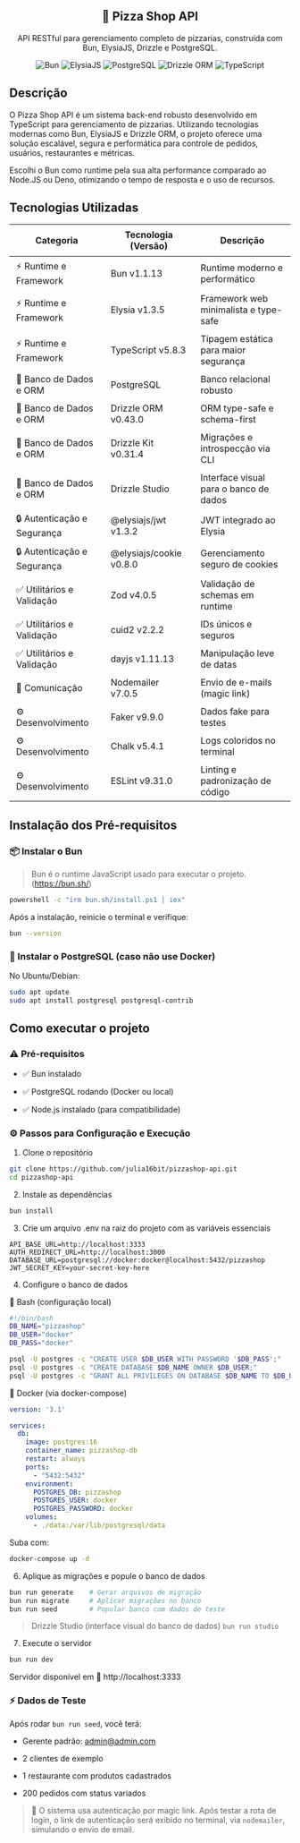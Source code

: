 <h2 align="center">🍕 Pizza Shop API</h2>
<p align="center">
  API RESTful para gerenciamento completo de pizzarias, construída com Bun, ElysiaJS, Drizzle e PostgreSQL.
</p>

<p align="center">
  <img alt="Bun" src="https://img.shields.io/badge/Bun-2E3849?style=for-the-badge&logo=bun&logoColor=white&color=2E3849&labelColor=2E3849" />
  <img alt="ElysiaJS" src="https://img.shields.io/badge/ElysiaJS-2E3849?style=for-the-badge&logo=javascript&logoColor=white&color=2E3849&labelColor=2E3849" />
  <img alt="PostgreSQL" src="https://img.shields.io/badge/PostgreSQL-2E3849?style=for-the-badge&logo=postgresql&logoColor=white&color=2E3849&labelColor=2E3849" />
  <img alt="Drizzle ORM" src="https://img.shields.io/badge/Drizzle-2E3849?style=for-the-badge&logo=databricks&logoColor=white&color=2E3849&labelColor=2E3849" />
  <img alt="TypeScript" src="https://img.shields.io/badge/TypeScript-2E3849?style=for-the-badge&logo=typescript&logoColor=white&color=2E3849&labelColor=2E3849" />
</p>

## Descrição

O Pizza Shop API é um sistema back-end robusto desenvolvido em TypeScript para gerenciamento de pizzarias. Utilizando tecnologias modernas como Bun, ElysiaJS e Drizzle ORM, o projeto oferece uma solução escalável, segura e performática para controle de pedidos, usuários, restaurantes e métricas.

Escolhi o Bun como runtime pela sua alta performance comparado ao Node.JS ou Deno, otimizando o tempo de resposta e o uso de recursos.

## Tecnologias Utilizadas
<div align="center">

<table>
  <thead>
    <tr>
      <th style="padding: 8px 12px;">Categoria</th>
      <th style="padding: 8px 12px;">Tecnologia (Versão)</th>
      <th style="padding: 8px 12px;">Descrição</th>
    </tr>
  </thead>
  <tbody>
    <tr>
      <td style="padding: 6px 12px;">⚡ Runtime e Framework</td>
      <td style="padding: 6px 12px;">Bun v1.1.13</td>
      <td style="padding: 6px 12px;">Runtime moderno e performático</td>
    </tr>
    <tr>
      <td style="padding: 6px 12px;">⚡ Runtime e Framework</td>
      <td style="padding: 6px 12px;">Elysia v1.3.5</td>
      <td style="padding: 6px 12px;">Framework web minimalista e type-safe</td>
    </tr>
    <tr>
      <td style="padding: 6px 12px;">⚡ Runtime e Framework</td>
      <td style="padding: 6px 12px;">TypeScript v5.8.3</td>
      <td style="padding: 6px 12px;">Tipagem estática para maior segurança</td>
    </tr>
    <tr>
      <td style="padding: 6px 12px;">📁 Banco de Dados e ORM</td>
      <td style="padding: 6px 12px;">PostgreSQL</td>
      <td style="padding: 6px 12px;">Banco relacional robusto</td>
    </tr>
    <tr>
      <td style="padding: 6px 12px;">📁 Banco de Dados e ORM</td>
      <td style="padding: 6px 12px;">Drizzle ORM v0.43.0</td>
      <td style="padding: 6px 12px;">ORM type-safe e schema-first</td>
    </tr>
    <tr>
      <td style="padding: 6px 12px;">📁 Banco de Dados e ORM</td>
      <td style="padding: 6px 12px;">Drizzle Kit v0.31.4</td>
      <td style="padding: 6px 12px;">Migrações e introspecção via CLI</td>
    </tr>
    <tr>
      <td style="padding: 6px 12px;">📁 Banco de Dados e ORM</td>
      <td style="padding: 6px 12px;">Drizzle Studio</td>
      <td style="padding: 6px 12px;">Interface visual para o banco de dados</td>
    </tr>
    <tr>
      <td style="padding: 6px 12px;">🔒 Autenticação e Segurança</td>
      <td style="padding: 6px 12px;">@elysiajs/jwt v1.3.2</td>
      <td style="padding: 6px 12px;">JWT integrado ao Elysia</td>
    </tr>
    <tr>
      <td style="padding: 6px 12px;">🔒 Autenticação e Segurança</td>
      <td style="padding: 6px 12px;">@elysiajs/cookie v0.8.0</td>
      <td style="padding: 6px 12px;">Gerenciamento seguro de cookies</td>
    </tr>
    <tr>
      <td style="padding: 6px 12px;">✅ Utilitários e Validação</td>
      <td style="padding: 6px 12px;">Zod v4.0.5</td>
      <td style="padding: 6px 12px;">Validação de schemas em runtime</td>
    </tr>
    <tr>
      <td style="padding: 6px 12px;">✅ Utilitários e Validação</td>
      <td style="padding: 6px 12px;">cuid2 v2.2.2</td>
      <td style="padding: 6px 12px;">IDs únicos e seguros</td>
    </tr>
    <tr>
      <td style="padding: 6px 12px;">✅ Utilitários e Validação</td>
      <td style="padding: 6px 12px;">dayjs v1.11.13</td>
      <td style="padding: 6px 12px;">Manipulação leve de datas</td>
    </tr>
    <tr>
      <td style="padding: 6px 12px;">📨 Comunicação</td>
      <td style="padding: 6px 12px;">Nodemailer v7.0.5</td>
      <td style="padding: 6px 12px;">Envio de e-mails (magic link)</td>
    </tr>
    <tr>
      <td style="padding: 6px 12px;">⚙️ Desenvolvimento</td>
      <td style="padding: 6px 12px;">Faker v9.9.0</td>
      <td style="padding: 6px 12px;">Dados fake para testes</td>
    </tr>
    <tr>
      <td style="padding: 6px 12px;">⚙️ Desenvolvimento</td>
      <td style="padding: 6px 12px;">Chalk v5.4.1</td>
      <td style="padding: 6px 12px;">Logs coloridos no terminal</td>
    </tr>
    <tr>
      <td style="padding: 6px 12px;">⚙️ Desenvolvimento</td>
      <td style="padding: 6px 12px;">ESLint v9.31.0</td>
      <td style="padding: 6px 12px;">Linting e padronização de código</td>
    </tr>
  </tbody>
</table>

</div>

## Instalação dos Pré-requisitos

### 📦 Instalar o Bun

> Bun é o runtime JavaScript usado para executar o projeto. (https://bun.sh/)
```bash
powershell -c "irm bun.sh/install.ps1 | iex"
```
Após a instalação, reinicie o terminal e verifique:
```bash
bun --version
```

### 🐘 Instalar o PostgreSQL (caso não use Docker)
No Ubuntu/Debian:
```bash
sudo apt update
sudo apt install postgresql postgresql-contrib
```

## Como executar o projeto

### ⚠️ Pré-requisitos

- ✅ Bun instalado

- ✅ PostgreSQL rodando (Docker ou local)

- ✅ Node.js instalado (para compatibilidade)

### ⚙️ Passos para Configuração e Execução
1. Clone o repositório
```bash
git clone https://github.com/julia16bit/pizzashop-api.git
cd pizzashop-api
```
2. Instale as dependências
```bash
bun install
```
3. Crie um arquivo .env na raiz do projeto com as variáveis essenciais
```env
API_BASE_URL=http://localhost:3333
AUTH_REDIRECT_URL=http://localhost:3000
DATABASE_URL=postgresql://docker:docker@localhost:5432/pizzashop
JWT_SECRET_KEY=your-secret-key-here
```
4. Configure o banco de dados

🔧 Bash (configuração local)
```bash
#!/bin/bash
DB_NAME="pizzashop"
DB_USER="docker"
DB_PASS="docker"

psql -U postgres -c "CREATE USER $DB_USER WITH PASSWORD '$DB_PASS';"
psql -U postgres -c "CREATE DATABASE $DB_NAME OWNER $DB_USER;"
psql -U postgres -c "GRANT ALL PRIVILEGES ON DATABASE $DB_NAME TO $DB_USER;"
```
🐳 Docker (via docker-compose)
```yaml
version: '3.1'

services:
  db:
    image: postgres:16
    container_name: pizzashop-db
    restart: always
    ports:
      - "5432:5432"
    environment:
      POSTGRES_DB: pizzashop
      POSTGRES_USER: docker
      POSTGRES_PASSWORD: docker
    volumes:
      - ./data:/var/lib/postgresql/data
```
Suba com:
```bash
docker-compose up -d
```
 6. Aplique as migrações e popule o banco de dados
```bash
bun run generate    # Gerar arquivos de migração
bun run migrate     # Aplicar migrações no banco
bun run seed        # Popular banco com dados de teste
```
> Drizzle Studio (interface visual do banco de dados)
> ``` bun run studio ```
7. Execute o servidor
```bash
bun run dev
```
Servidor disponível em 📍 http://localhost:3333

### ⚡ Dados de Teste
Após rodar ```bun run seed```, você terá:
- Gerente padrão: admin@admin.com

- 2 clientes de exemplo

- 1 restaurante com produtos cadastrados

- 200 pedidos com status variados
> 🔐 O sistema usa autenticação por magic link. Após testar a rota de login, o link de autenticação será exibido no terminal, via ```nodemailer```, simulando o envio de email.
